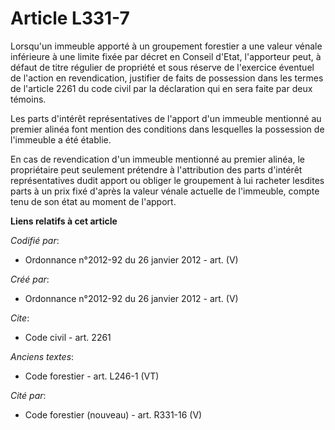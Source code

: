 # Article L331-7

Lorsqu'un immeuble apporté à un groupement forestier a une valeur vénale inférieure à une limite fixée par décret en Conseil
d'Etat, l'apporteur peut, à défaut de titre régulier de propriété et sous réserve de l'exercice éventuel de l'action en
revendication, justifier de faits de possession dans les termes de l'article 2261 du code civil par la déclaration qui en
sera faite par deux témoins.

Les parts d'intérêt représentatives de l'apport d'un immeuble mentionné au premier alinéa font mention des conditions dans
lesquelles la possession de l'immeuble a été établie.

En cas de revendication d'un immeuble mentionné au premier alinéa, le propriétaire peut seulement prétendre à l'attribution
des parts d'intérêt représentatives dudit apport ou obliger le groupement à lui racheter lesdites parts à un prix fixé
d'après la valeur vénale actuelle de l'immeuble, compte tenu de son état au moment de l'apport.

**Liens relatifs à cet article**

_Codifié par_:

  - Ordonnance n°2012-92 du 26 janvier 2012 - art. (V)

_Créé par_:

  - Ordonnance n°2012-92 du 26 janvier 2012 - art. (V)

_Cite_:

  - Code civil - art. 2261

_Anciens textes_:

  - Code forestier - art. L246-1 (VT)

_Cité par_:

  - Code forestier (nouveau) - art. R331-16 (V)
